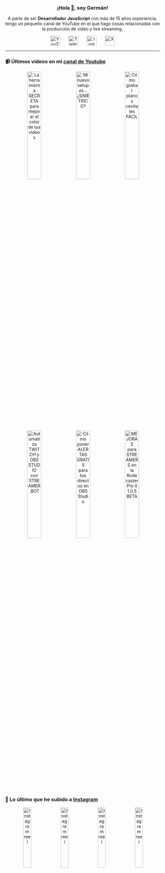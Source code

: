<p align="center" width="300">
  <h3 align="center">¡Hola 👋, soy Germán!</h3>
</p>

<p align="center">A parte de ser <strong>Desarrollador JavaScript</strong> con más de 15 años experiencia, tengo un pequeño canal de YouTube en el que hago cosas relacionadas con la producción de video y live streaming.</p>

<p align="center">
  <a href="https://youtube.com/@germix" target="blank"><img src="https://cdn.simpleicons.org/youtube/FF0000" alt="YouTube" title="YouTube" width="32px" /></a>
  &#8287;&#8287;&#8287;&#8287;&#8287;
  <a href="https://twitch.tv/germix_tv" target="blank"><img src="https://cdn.simpleicons.org/twitch/9146FF" alt="Twitch" title="Twitch" width="32px" /></a>
  &#8287;&#8287;&#8287;&#8287;&#8287;
  <a href="https://instagram.com/germix_tv" target="blank"><img src="https://cdn.simpleicons.org/instagram/E4405F" alt="Instagram" title="Instagram" width="32px" /></a>
  &#8287;&#8287;&#8287;&#8287;&#8287;
  <a href="https://x.com/germix_tv" target="blank"><img src="https://cdn.simpleicons.org/x/000000" alt="X" title="X" width="32px" />
  </a>
</p>

<hr />

<p align="center">
  <h3>📹 Últimos vídeos en mi <a href="https://youtube.com/@germix?sub_confirmation=1" target="blank">canal de Youtube</a></h3>
</p>
<p align="center">&#8287;<a href="https://youtu.be/7VGfZ_7lhag" target="blank"><img width="30%" src="https://img.youtube.com/vi/7VGfZ_7lhag/mqdefault.jpg" alt="La herramienta SECRETA para mejorar el color de tus videos" title="La herramienta SECRETA para mejorar el color de tus videos" /></a>  &#8287;<a href="https://youtu.be/ibEAW0cBqQA" target="blank"><img width="30%" src="https://img.youtube.com/vi/ibEAW0cBqQA/mqdefault.jpg" alt="Mi nuevo setup es... ¿SIMÉTRICO?" title="Mi nuevo setup es... ¿SIMÉTRICO?" /></a>  &#8287;<a href="https://youtu.be/2XDhlqEN3cE" target="blank"><img width="30%" src="https://img.youtube.com/vi/2XDhlqEN3cE/mqdefault.jpg" alt="Cómo grabar planos cenitales FÁCIL" title="Cómo grabar planos cenitales FÁCIL" /></a><br />  &#8287;<a href="https://youtu.be/2AilFoiYnlc" target="blank"><img width="30%" src="https://img.youtube.com/vi/2AilFoiYnlc/mqdefault.jpg" alt="Automatiza TWITCH y OBS STUDIO con STREAMER.BOT" title="Automatiza TWITCH y OBS STUDIO con STREAMER.BOT" /></a>  &#8287;<a href="https://youtu.be/3EUPLZjGjkY" target="blank"><img width="30%" src="https://img.youtube.com/vi/3EUPLZjGjkY/mqdefault.jpg" alt="Cómo poner ALERTAS GRATIS para tus directos en OBS Studio" title="Cómo poner ALERTAS GRATIS para tus directos en OBS Studio" /></a>  &#8287;<a href="https://youtu.be/3mLzME7gODA" target="blank"><img width="30%" src="https://img.youtube.com/vi/3mLzME7gODA/mqdefault.jpg" alt="MEJORAS para STREAMERS en la Rodecaster Pro II 1.0.5 BETA" title="MEJORAS para STREAMERS en la Rodecaster Pro II 1.0.5 BETA" /></a></p>

<p align="center">
  <h3>📸 Lo último que he subido a <a href="https://instagram.com/germix_tv" target="blank">Instagram</a></h3>
</p>
<p align="center">&#8287;<a href='https://instagram.com/p/DOmAnq8jN4X' target='_blank'><img width='22.5%' src='https://scontent-vie1-1.cdninstagram.com/v/t51.71878-15/548908367_1495550651476790_3108701979992017655_n.jpg?stp=dst-jpg_e15_p360x360_tt6&_nc_cat=100&ig_cache_key=MzcyMTY2NDg2ODI0MDkwNzc5OQ%3D%3D.3-ccb1-7&ccb=1-7&_nc_sid=58cdad&efg=eyJ2ZW5jb2RlX3RhZyI6InhwaWRzLjY0MHgxMTM2LnNkci5DMyJ9&_nc_ohc=IGQWkGyQvL0Q7kNvwHFGoRp&_nc_oc=AdlvFImU0haO1SQJuPa1F-GZCc5xE8m2khODD_0QmV9ZDnk7dbV-aygGGWfXsDvMTIc&_nc_ad=z-m&_nc_cid=0&_nc_zt=23&_nc_ht=scontent-vie1-1.cdninstagram.com&_nc_gid=k41bTKcu10nrrck-jFUOIg&oh=00_AfZxKPiDhAQBVY57EFguhhyV08qRZmj4CO68GHf0cfn-iw&oe=68E386D5' alt='Instagram reel' /></a>  &#8287;<a href='https://instagram.com/p/DOEvL9AjBOz' target='_blank'><img width='22.5%' src='https://scontent-vie1-1.cdninstagram.com/v/t51.71878-15/540923250_1467994374396538_7936056375801366631_n.jpg?stp=dst-jpg_e15_p360x360_tt6&_nc_cat=103&ig_cache_key=MzcxMjI5OTUyMjQ2NzgyODY1OQ%3D%3D.3-ccb1-7&ccb=1-7&_nc_sid=58cdad&efg=eyJ2ZW5jb2RlX3RhZyI6InhwaWRzLjY0MHgxMTM2LnNkci5DMyJ9&_nc_ohc=Qo0SxnM6rx8Q7kNvwEZP09F&_nc_oc=Adl8KVe2n7lHGyMWm8dxHWSjAYIVB5gthKYJXVU6ULPzWqJNyGuUJH3ucRYkHvrTt54&_nc_ad=z-m&_nc_cid=0&_nc_zt=23&_nc_ht=scontent-vie1-1.cdninstagram.com&_nc_gid=k41bTKcu10nrrck-jFUOIg&oh=00_AfYKjHAtUBLuC54bAXFifiT5xEZs0_GE4U0TLjuSBftArg&oe=68E38D61' alt='Instagram reel' /></a>  &#8287;<a href='https://instagram.com/p/DNiW6yCC510' target='_blank'><img width='22.5%' src='https://scontent-vie1-1.cdninstagram.com/v/t51.71878-15/536639985_1074579004881845_3965317005905159133_n.jpg?stp=dst-jpg_e15_p360x360_tt6&_nc_cat=100&ig_cache_key=MzcwMjYyMjY0MDEyNjI3MDgzNg%3D%3D.3-ccb1-7&ccb=1-7&_nc_sid=58cdad&efg=eyJ2ZW5jb2RlX3RhZyI6InhwaWRzLjY0MHgxMTM2LnNkci5DMyJ9&_nc_ohc=_Oub8Rd2s08Q7kNvwG1Avt4&_nc_oc=AdkKA7-78bxMcWCqmqgImy6sh0cDNcSYmRfeFDvF4dMc4S4x4TSUDMZLyMFSaNVufHs&_nc_ad=z-m&_nc_cid=0&_nc_zt=23&_nc_ht=scontent-vie1-1.cdninstagram.com&_nc_gid=k41bTKcu10nrrck-jFUOIg&oh=00_AfZZqk9Fs1I1YPAXv1zFlNnc917MLAzVVVEtjhnRuxi02g&oe=68E379A7' alt='Instagram reel' /></a>  &#8287;<a href='https://instagram.com/p/DNOry_ltxvk' target='_blank'><img width='22.5%' src='https://scontent-vie1-1.cdninstagram.com/v/t51.71878-15/531573532_771866861963918_7243837129744541642_n.jpg?stp=dst-jpg_e15_p360x360_tt6&_nc_cat=110&ig_cache_key=MzY5NzA4NDk2NDM3MDA2MjMwOA%3D%3D.3-ccb1-7&ccb=1-7&_nc_sid=58cdad&efg=eyJ2ZW5jb2RlX3RhZyI6InhwaWRzLjY0MHgxMTM2LnNkci5DMyJ9&_nc_ohc=mhS8zhNWkCcQ7kNvwFx42zy&_nc_oc=AdnbUyImg-qj63zPgp9KLnW8sxzuC-9Gb5nMrPgAoYLQj9JxB7FPPI_-S4d1F7L1xrM&_nc_ad=z-m&_nc_cid=0&_nc_zt=23&_nc_ht=scontent-vie1-1.cdninstagram.com&_nc_gid=k41bTKcu10nrrck-jFUOIg&oh=00_AfbAfzHkY9LrG7-ISzaxJwxddu8qWLlEqf71Gih1KbF7-g&oe=68E38461' alt='Instagram reel' /></a></p>
